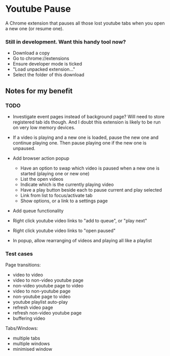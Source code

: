 # Youtube Pause

A Chrome extension that pauses all those lost youtube tabs when you open a new one (or resume one).

### Still in development. Want this handy tool now?

- Download a copy
- Go to chrome://extensions
- Ensure developer mode is ticked
- "Load unpacked extension..."
- Select the folder of this download




## Notes for my benefit

### TODO


- Investigate event pages instead of background page? Will need to store registered tab ids though. And I doubt this extension is likely to be run on very low memory devices.

- If a video is playing and a new one is loaded, pause the new one and continue playing one. Then pause playing one if the new one is unpaused.

- Add browser action popup
  - Have an option to swap which video is paused when a new one is started (playing one or new one)
  - List the open videos
  - Indicate which is the currently playing video
  - Have a play button beside each to pause current and play selected
  - Link from list to focus/activate tab
  - Show options, or a link to a settings page

- Add queue functionality
 - Right click youtube video links to "add to queue", or "play next"
 - Right click youtube video links to "open paused"
 - In popup, allow rearranging of videos and playing all like a playlist

### Test cases

Page transitions:
- video to video
- video to non-video youtube page
- non-video youtube page to video
- video to non-youtube page
- non-youtube page to video
- youtube playlist auto-play
- refresh video page
- refresh non-video youtube page
- buffering video

Tabs/Windows:
- multiple tabs
- multiple windows
- minimised window
